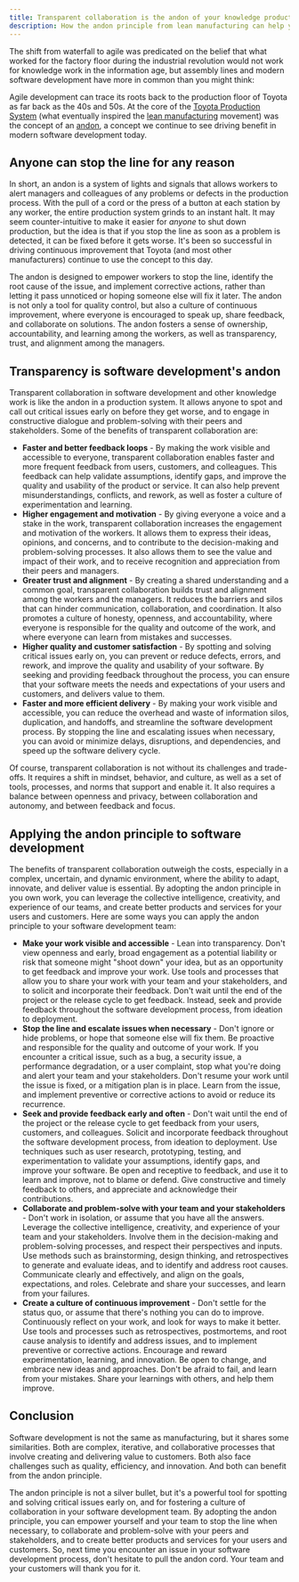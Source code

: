 ```yaml
---
title: Transparent collaboration is the andon of your knowledge production system
description: How the andon principle from lean manufacturing can help you spot and solve critical issues early on and foster a culture of transparency and collaboration within the software development process by encouraging anyone to "stop the line" when necessary.
---
```


The shift from waterfall to agile was predicated on the belief that what worked for the factory floor during the industrial revolution would not work for knowledge work in the information age, but assembly lines and modern software development have more in common than you might think:

Agile development can trace its roots back to the production floor of Toyota as far back as the 40s and 50s. At the core of the [Toyota Production System](https://en.wikipedia.org/wiki/Toyota_Production_System) (what eventually inspired the [lean manufacturing](https://en.wikipedia.org/wiki/Lean_manufacturing) movement) was the concept of an [andon](https://en.wikipedia.org/wiki/Andon_\(manufacturing\)), a concept we continue to see driving benefit in modern software development today.

## Anyone can stop the line for any reason

In short, an andon is a system of lights and signals that allows workers to alert managers and colleagues of any problems or defects in the production process. With the pull of a cord or the press of a button at each station by any worker, the entire production system grinds to an instant halt. It may seem counter-intuitive to make it easier for *anyone* to shut down production, but the idea is that if you stop the line as soon as a problem is detected, it can be fixed before it gets worse. It's been so successful in driving continuous improvement that Toyota (and most other manufacturers) continue to use the concept to this day.

The andon is designed to empower workers to stop the line, identify the root cause of the issue, and implement corrective actions, rather than letting it pass unnoticed or hoping someone else will fix it later. The andon is not only a tool for quality control, but also a culture of continuous improvement, where everyone is encouraged to speak up, share feedback, and collaborate on solutions. The andon fosters a sense of ownership, accountability, and learning among the workers, as well as transparency, trust, and alignment among the managers.

## Transparency is software development's andon

Transparent collaboration in software development and other knowledge work is like the andon in a production system. It allows anyone to spot and call out critical issues early on before they get worse, and to engage in constructive dialogue and problem-solving with their peers and stakeholders. Some of the benefits of transparent collaboration are:

* **Faster and better feedback loops** - By making the work visible and accessible to everyone, transparent collaboration enables faster and more frequent feedback from users, customers, and colleagues. This feedback can help validate assumptions, identify gaps, and improve the quality and usability of the product or service. It can also help prevent misunderstandings, conflicts, and rework, as well as foster a culture of experimentation and learning.
* **Higher engagement and motivation** - By giving everyone a voice and a stake in the work, transparent collaboration increases the engagement and motivation of the workers. It allows them to express their ideas, opinions, and concerns, and to contribute to the decision-making and problem-solving processes. It also allows them to see the value and impact of their work, and to receive recognition and appreciation from their peers and managers.
* **Greater trust and alignment** - By creating a shared understanding and a common goal, transparent collaboration builds trust and alignment among the workers and the managers. It reduces the barriers and silos that can hinder communication, collaboration, and coordination. It also promotes a culture of honesty, openness, and accountability, where everyone is responsible for the quality and outcome of the work, and where everyone can learn from mistakes and successes.
* **Higher quality and customer satisfaction** - By spotting and solving critical issues early on, you can prevent or reduce defects, errors, and rework, and improve the quality and usability of your software. By seeking and providing feedback throughout the process, you can ensure that your software meets the needs and expectations of your users and customers, and delivers value to them.
* **Faster and more efficient delivery** - By making your work visible and accessible, you can reduce the overhead and waste of information silos, duplication, and handoffs, and streamline the software development process. By stopping the line and escalating issues when necessary, you can avoid or minimize delays, disruptions, and dependencies, and speed up the software delivery cycle.

Of course, transparent collaboration is not without its challenges and trade-offs. It requires a shift in mindset, behavior, and culture, as well as a set of tools, processes, and norms that support and enable it. It also requires a balance between openness and privacy, between collaboration and autonomy, and between feedback and focus.

## Applying the andon principle to software development

The benefits of transparent collaboration outweigh the costs, especially in a complex, uncertain, and dynamic environment, where the ability to adapt, innovate, and deliver value is essential. By adopting the andon principle in you own work, you can leverage the collective intelligence, creativity, and experience of our teams, and create better products and services for your users and customers. Here are some ways you can apply the andon principle to your software development team:

* **Make your work visible and accessible** - Lean into transparency. Don't view openness and early, broad engagement as a potential liability or risk that someone might "shoot down" your idea, but as an opportunity to get feedback and improve your work. Use tools and processes that allow you to share your work with your team and your stakeholders, and to solicit and incorporate their feedback. Don't wait until the end of the project or the release cycle to get feedback. Instead, seek and provide feedback throughout the software development process, from ideation to deployment.
* **Stop the line and escalate issues when necessary** - Don't ignore or hide problems, or hope that someone else will fix them. Be proactive and responsible for the quality and outcome of your work. If you encounter a critical issue, such as a bug, a security issue, a performance degradation, or a user complaint, stop what you're doing and alert your team and your stakeholders. Don't resume your work until the issue is fixed, or a mitigation plan is in place. Learn from the issue, and implement preventive or corrective actions to avoid or reduce its recurrence.
* **Seek and provide feedback early and often** - Don't wait until the end of the project or the release cycle to get feedback from your users, customers, and colleagues. Solicit and incorporate feedback throughout the software development process, from ideation to deployment. Use techniques such as user research, prototyping, testing, and experimentation to validate your assumptions, identify gaps, and improve your software. Be open and receptive to feedback, and use it to learn and improve, not to blame or defend. Give constructive and timely feedback to others, and appreciate and acknowledge their contributions.
* **Collaborate and problem-solve with your team and your stakeholders** - Don't work in isolation, or assume that you have all the answers. Leverage the collective intelligence, creativity, and experience of your team and your stakeholders. Involve them in the decision-making and problem-solving processes, and respect their perspectives and inputs. Use methods such as brainstorming, design thinking, and retrospectives to generate and evaluate ideas, and to identify and address root causes. Communicate clearly and effectively, and align on the goals, expectations, and roles. Celebrate and share your successes, and learn from your failures.
* **Create a culture of continuous improvement** - Don't settle for the status quo, or assume that there's nothing you can do to improve. Continuously reflect on your work, and look for ways to make it better. Use tools and processes such as retrospectives, postmortems, and root cause analysis to identify and address issues, and to implement preventive or corrective actions. Encourage and reward experimentation, learning, and innovation. Be open to change, and embrace new ideas and approaches. Don't be afraid to fail, and learn from your mistakes. Share your learnings with others, and help them improve.

## Conclusion

Software development is not the same as manufacturing, but it shares some similarities. Both are complex, iterative, and collaborative processes that involve creating and delivering value to customers. Both also face challenges such as quality, efficiency, and innovation. And both can benefit from the andon principle.

The andon principle is not a silver bullet, but it's a powerful tool for spotting and solving critical issues early on, and for fostering a culture of collaboration in your software development team. By adopting the andon principle, you can empower yourself and your team to stop the line when necessary, to collaborate and problem-solve with your peers and stakeholders, and to create better products and services for your users and customers. So, next time you encounter an issue in your software development process, don't hesitate to pull the andon cord. Your team and your customers will thank you for it.
